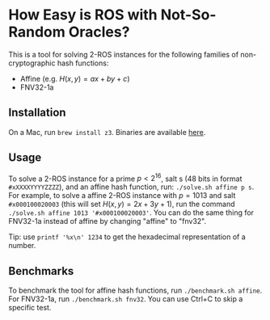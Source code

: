 # How Easy is ROS with Not-So-Random Oracles?

This is a tool for solving 2-ROS instances for the following families of non-cryptographic hash functions:
- Affine (e.g. $H(x,y) = ax + by + c$)
- FNV32-1a

## Installation

On a Mac, run `brew install z3`. Binaries are available [here](https://github.com/Z3Prover/z3/releases).

## Usage

To solve a 2-ROS instance for a prime $p < 2^{16}$, salt s (48 bits in format `#xXXXXYYYYZZZZ`), and an affine hash function, run: `./solve.sh affine p s`. For example, to solve a affine 2-ROS instance with $p=1013$ and salt `#x000100020003` (this will set $H(x,y) = 2x+3y+1$), run the command `./solve.sh affine 1013 '#x000100020003'`. You can do the same thing for FNV32-1a instead of affine by changing "affine" to "fnv32".

Tip: use `printf '%x\n' 1234` to get the hexadecimal representation of a number.

## Benchmarks

To benchmark the tool for affine hash functions, run `./benchmark.sh affine`. For FNV32-1a, run `./benchmark.sh fnv32`. You can use Ctrl+C to skip a specific test.
